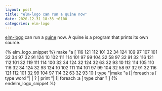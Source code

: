 ```yaml
---
layout: post
title: "elm-logo can run a quine now"
date: 2020-12-31 18:33 +0100
categories: elm-logo
---
```


[elm-logo] can run a [quine][wikipedia-quine] now. A quine is a program that
prints its own source.

{% elm_logo_snippet %}
make "a [ 116 121 112 101 32 34 124 109 97 107 101 32 34 97 32 91 124 10 102 111 114 101 97 99 104 32 58 97 32 91 32 116 121 112 101 32 119 111 114 100 32 34 124 32 124 32 63 32 93 10 112 114 105 110 116 32 34 124 32 93 124 10 102 111 114 101 97 99 104 32 58 97 32 91 32 116 121 112 101 32 99 104 97 114 32 63 32 93 10 ]
type "|make "a [|
foreach :a [ type word "| | ? ]
print "| ]|
foreach :a [ type char ? ]
{% endelm_logo_snippet %}

[elm-logo]: https://c.rubler.net/elm-logo/
[wikipedia-quine]: https://en.wikipedia.org/wiki/Quine_(computing)
